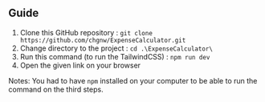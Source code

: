 Guide
--
1. Clone this GitHub repository : ```git clone https://github.com/chgnw/ExpenseCalculator.git```
2. Change directory to the project : ```cd .\ExpenseCalculator\```
3. Run this command (to run the TailwindCSS) : ```npm run dev```
4. Open the given link on your browser

Notes: You had to have ```npm``` installed on your computer to be able to run the command on the third steps.
